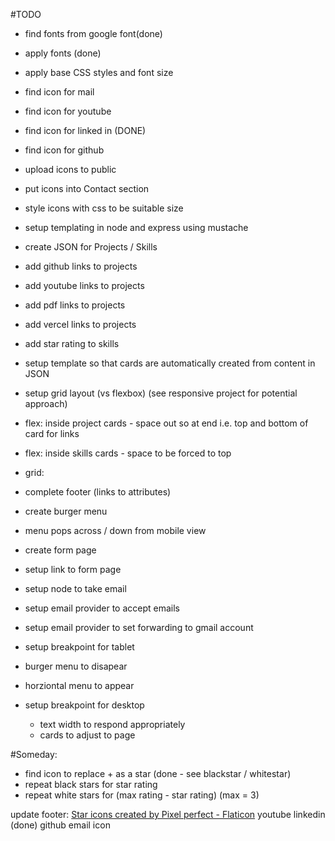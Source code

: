 #TODO

- find fonts from google font(done)
 - apply fonts (done)
 - apply base CSS styles and font size

- find icon for mail
- find icon for youtube
- find icon for linked in (DONE)
- find icon for github
- upload icons to public
- put icons into Contact section
- style icons with css to be suitable size

- setup templating in node and express using mustache

- create JSON for Projects / Skills
- add github links to projects
- add youtube links to projects
- add pdf links to projects
- add vercel links to projects

- add star rating to skills

- setup template so that cards are automatically created from content in JSON

- setup grid layout (vs flexbox) (see responsive project for potential approach)
- flex: inside project cards - space out so at end i.e. top and bottom of card for links
- flex: inside skills cards - space to be forced to top
- grid: 

- complete footer (links to attributes)

- create burger menu
- menu pops across / down from mobile view

- create form page
- setup link to form page
- setup node to take email 
- setup email provider to accept emails
- setup email provider to set forwarding to gmail account

- setup breakpoint for tablet
 - burger menu to disapear
 - horziontal menu to appear

- setup breakpoint for desktop
    - text width to respond appropriately
    - cards to adjust to page

#Someday: 

- find icon to replace + as a star (done - see blackstar / whitestar)
- repeat black stars for star rating
- repeat white stars for (max rating - star rating) (max = 3)

update footer:
<a href="https://www.flaticon.com/free-icons/star" title="star icons">Star icons created by Pixel perfect - Flaticon</a>
youtube
linkedin (done)
github
email icon
